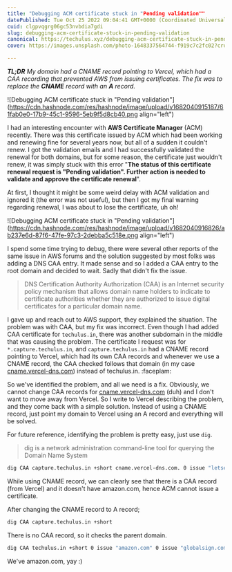 ```yaml
---
title: "Debugging ACM certificate stuck in "Pending validation""
datePublished: Tue Oct 25 2022 09:04:41 GMT+0000 (Coordinated Universal Time)
cuid: clgpvqgrg06gc53nvbdia7gdi
slug: debugging-acm-certificate-stuck-in-pending-validation
canonical: https://techulus.xyz/debugging-acm-certificate-stuck-in-pending-validation/
cover: https://images.unsplash.com/photo-1648337564744-f919c7c2fc02?crop=entropy&cs=tinysrgb&fit=max&fm=jpg&ixid=MnwxMTc3M3wwfDF8c2VhcmNofDM4fHxjZXJ0aWZpY2F0ZXxlbnwwfHx8fDE2NjY2ODg2MDU&ixlib=rb-4.0.3&q=80&w=2000

---
```


***TL;DR*** *My domain had a CNAME record pointing to Vercel, which had a CAA recording that prevented AWS from issuing certificates. The fix was to replace the* ***CNAME*** *record with an* ***A*** *record.*

![Debugging ACM certificate stuck in "Pending validation"](https://cdn.hashnode.com/res/hashnode/image/upload/v1682040915187/61fab0e0-17b9-45c1-9596-5eb9f5d8cb40.png align="left")

I had an interesting encounter with **AWS Certificate Manager** (ACM) recently. There was this certificate issued by ACM which had been working and renewing fine for several years now, but all of a sudden it couldn't renew. I got the validation emails and I had successfully validated the renewal for both domains, but for some reason, the certificate just wouldn't renew, it was simply stuck with this error "**The status of this certificate renewal request is "Pending validation". Further action is needed to validate and approve the certificate renewal**".

At first, I thought it might be some weird delay with ACM validation and ignored it (the error was not useful), but then I got my final warning regarding renewal, I was about to lose the certificate, uh oh!

![Debugging ACM certificate stuck in "Pending validation"](https://cdn.hashnode.com/res/hashnode/image/upload/v1682040916826/ab237e6d-87f6-47fe-97c3-2debba5c518e.png align="left")

I spend some time trying to debug, there were several other reports of the same issue in AWS forums and the solution suggested by most folks was adding a DNS CAA entry. It made sense and so I added a CAA entry to the root domain and decided to wait. Sadly that didn't fix the issue.

> DNS Certification Authority Authorization (CAA) is an Internet security policy mechanism that allows domain name holders to indicate to certificate authorities whether they are authorized to issue digital certificates for a particular domain name.

I gave up and reach out to AWS support, they explained the situation. The problem was with CAA, but my fix was incorrect. Even though I had added CAA certificate for `techulus.in`, there was another subdomain in the middle that was causing the problem. The certificate I request was for `*.capture.techulus.in`, and `capture.techulus.in` had a CNAME record pointing to Vercel, which had its own CAA records and whenever we use a CNAME record, the CAA checked follows that domain (in my case [cname.vercel-dns.com](https://support.console.aws.amazon.com/support/cname.vercel-dns.com?ref=techulus.xyz)) instead of techulus.in. :faceplam:

So we've identified the problem, and all we need is a fix. Obviously, we cannot change CAA records for [cname.vercel-dns.com](https://support.console.aws.amazon.com/support/cname.vercel-dns.com?ref=techulus.xyz) (duh) and I don't want to move away from Vercel. So I write to Vercel describing the problem, and they come back with a simple solution. Instead of using a CNAME record, just point my domain to Vercel using an A record and everything will be solved.

For future reference, identifying the problem is pretty easy, just use `dig`.

> dig is a network administration command-line tool for querying the Domain Name System

```bash
dig CAA capture.techulus.in +short cname.vercel-dns.com. 0 issue "letsencrypt.org" 0 issue "globalsign.com"
```

While using CNAME record, we can clearly see that there is a CAA record (from Vercel) and it doesn't have amazon.com, hence ACM cannot issue a certificate.

After changing the CNAME record to A record;

```bash
dig CAA capture.techulus.in +short
```

There is no CAA record, so it checks the parent domain.

```bash
dig CAA techulus.in +short 0 issue "amazon.com" 0 issue "globalsign.com" 0 issue "letsencrypt.org"
```

We've amazon.com, yay :)